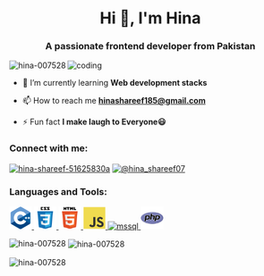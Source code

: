 <h1 align="center">Hi 👋, I'm Hina</h1>
<h3 align="center">A passionate frontend developer from Pakistan</h3>
<img align="right" alt="coding" width="400" src="https://github.com/user-attachments/assets/3d4c9f86-deba-4791-baac-3352d1dd966a">

<p align="left"> <img src="https://komarev.com/ghpvc/?username=hina-007528&label=Profile%20views&color=0e75b6&style=flat" alt="hina-007528" /> </p>

- 🌱 I’m currently learning **Web development stacks**

- 📫 How to reach me **hinashareef185@gmail.com**

- ⚡ Fun fact **I make laugh to Everyone😃**

<h3 align="left">Connect with me:</h3>
<p align="left">
<a href="https://linkedin.com/in/hina-shareef-51625830a" target="blank"><img align="center" src="https://raw.githubusercontent.com/rahuldkjain/github-profile-readme-generator/master/src/images/icons/Social/linked-in-alt.svg" alt="hina-shareef-51625830a" height="30" width="40" /></a>
<a href="https://instagram.com/@hina_shareef07" target="blank"><img align="center" src="https://raw.githubusercontent.com/rahuldkjain/github-profile-readme-generator/master/src/images/icons/Social/instagram.svg" alt="@hina_shareef07" height="30" width="40" /></a>
</p>

<h3 align="left">Languages and Tools:</h3>
<p align="left"> <a href="https://www.w3schools.com/cpp/" target="_blank" rel="noreferrer"> <img src="https://raw.githubusercontent.com/devicons/devicon/master/icons/cplusplus/cplusplus-original.svg" alt="cplusplus" width="40" height="40"/> </a> <a href="https://www.w3schools.com/css/" target="_blank" rel="noreferrer"> <img src="https://raw.githubusercontent.com/devicons/devicon/master/icons/css3/css3-original-wordmark.svg" alt="css3" width="40" height="40"/> </a> <a href="https://www.w3.org/html/" target="_blank" rel="noreferrer"> <img src="https://raw.githubusercontent.com/devicons/devicon/master/icons/html5/html5-original-wordmark.svg" alt="html5" width="40" height="40"/> </a> <a href="https://developer.mozilla.org/en-US/docs/Web/JavaScript" target="_blank" rel="noreferrer"> <img src="https://raw.githubusercontent.com/devicons/devicon/master/icons/javascript/javascript-original.svg" alt="javascript" width="40" height="40"/> </a> <a href="https://www.microsoft.com/en-us/sql-server" target="_blank" rel="noreferrer"> <img src="https://www.svgrepo.com/show/303229/microsoft-sql-server-logo.svg" alt="mssql" width="40" height="40"/> </a> <a href="https://www.php.net" target="_blank" rel="noreferrer"> <img src="https://raw.githubusercontent.com/devicons/devicon/master/icons/php/php-original.svg" alt="php" width="40" height="40"/> </a> </p>

<p><img align="left" src="https://github-readme-stats.vercel.app/api/top-langs?username=hina-007528&show_icons=true&locale=en&layout=compact" alt="hina-007528" /></p>

<p>&nbsp;<img align="center" src="https://github-readme-stats.vercel.app/api?username=hina-007528&show_icons=true&locale=en" alt="hina-007528" /></p>

<p><img align="center" src="https://github-readme-streak-stats.herokuapp.com/?user=hina-007528&" alt="hina-007528" /></p>

